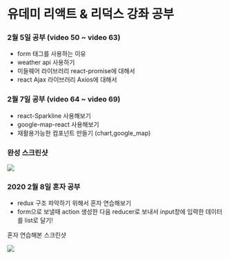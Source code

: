 # 유데미 리액트 & 리덕스 강좌 공부

### 2월 5일 공부 (video 50 ~ video 63)

+ form 태그를 사용하는 이유
+ weather api 사용하기
+ 미들웨어 라이브러리 react-promise에 대해서
+ react Ajax 라이브러리 Axios에 대해서

### 2월 7일 공부 (video 64 ~ video 69)

+ react-Sparkline 사용해보기
+ google-map-react 사용해보기
+ 재활용가능한 컴포넌트 만들기 (chart,google_map)

### 완성 스크린샷

<div>
  <img src="https://user-images.githubusercontent.com/54893898/74004263-a2102a80-49b8-11ea-8995-580eb02a8b6e.png">
 </div>


### 2020 2월 8일 혼자 공부

+ redux 구조 파악하기 위해서 혼자 연습해보기
+ form으로 보낼때 action 생성한 다음 reducer로 보내서
input창에 입력한 데이터를 list로 달기!

혼자 연습해본 스크린샷
<div>
  <img src="https://user-images.githubusercontent.com/54893898/74080520-25e51800-4a88-11ea-9dbc-3bd4c71ac68f.png">  
</div>
